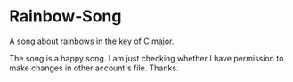 # Rainbow-Song

A song about rainbows in the key of C major.

The song is a happy song.
I am just checking whether I have permission to make changes in other account's file.
Thanks.
